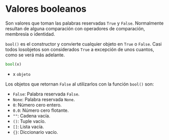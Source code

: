 
# Valores booleanos

Son valores que toman las palabras reservadas `True` y `False`. Normalmente resultan de alguna comparación con operadores de comparación, membresía o identidad.

`bool()` es el constructor y convierte cualquier objeto en `True` o `False`. Casi todos losobjetos son considerados `True` a excepción de unos cuantos, como se verá más adelante.
```python
bool(x)
```
- x `objeto`

Los objetos que retornan `False` al utilizarlos con la función `bool()` son:
- `False`: Palabra reservada `False`.
- `None`: Palabra reservada `None`.
- `0`: Número cero entero.
- `0.0`: Número cero flotante.
- `""`: Cadena vacía.
- `()`: Tuple vacío.
- `[]`: Lista vacía.
- `{}`: Diccionario vacío.
